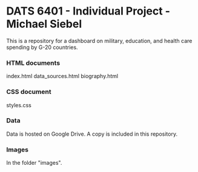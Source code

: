 # DATS 6401 - Individual Project - Michael Siebel

This is a repository for a dashboard on military, education, and health care spending by G-20 countries.

### HTML documents
index.html
data_sources.html
biography.html

### CSS document
styles.css

### Data
Data is hosted on Google Drive.  A copy is included in this repository.

### Images
In the folder "images".

